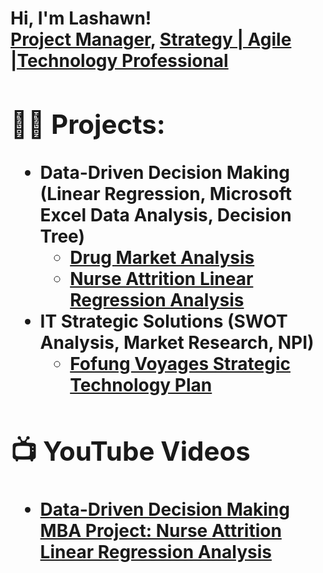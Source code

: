 <h1>Hi, I'm Lashawn! <br/><a href="https://github.com/LashawnFofung">Project Manager</a>, <a href="https://www.linkedin.com/in/lashawnfofung/">Strategy | Agile |Technology Professional</a><a/h1>

<h2>👨‍💻 Projects:</h2>

- <b> Data-Driven Decision Making (Linear Regression, Microsoft Excel Data Analysis, Decision Tree)</b>
  - [Drug Market Analysis](https://github.com/LashawnFofung/Drug-Market-Analysis)
  - [Nurse Attrition Linear Regression Analysis](https://github.com/LashawnFofung/Nurse-Attrition-Linear-Regression-Analysis)
- <b> IT Strategic Solutions (SWOT Analysis, Market Research, NPI)</b>
  - [Fofung Voyages Strategic Technology Plan](https://github.com/LashawnFofung/Fofung-Voyages-Strategic-Technology-Plan) <b>
  

<h2>📺 YouTube Videos</h2>

- [Data-Driven Decision Making MBA Project: Nurse Attrition Linear Regression Analysis](https://youtu.be/mEK-_1xrKpA?si=5VsE73RqBc0Yh_8Z)
  
